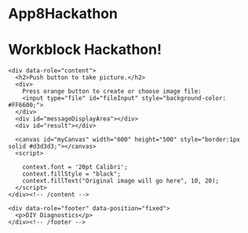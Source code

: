# App8Hackathon
<!DOCTYPE html>
<html lang="en">

<!-- The following code has been developed by students and/or researchers of the Freshman Research Initiative, DIY Diagnostics Stream at The University of Texas at Austin. This code is shared for demonstration purposes and should not be considered a product -- it is for entertainment purposes only. Any user of this code does so at their own risk. Members of the DIY Stream, FRI, and The University of Texas system are not liable for anything related to this code.

  THIS CODE SHOULD NOT BE USED TO DIAGNOSE ANY KIND OF MEDICAL CONDITION.

  Further Information:
  http://cns.utexas.edu/fri

  Research Educator:
  Timothy E. Riedel
  triedel@utexas.edu

  Authors in chronological order of contribution:
  Author 1: Timothy E. Riedel
  Author 2: Workblock 1
-->

<head>
  <meta charset="utf-8">
  <title>Photo Transform</title>
  <meta name="viewport" content="width=device-width, initial-scale=.7">
  <meta name="apple-mobile-web-app-capable" content="yes">
  <link rel="stylesheet" href="https://code.jquery.com/mobile/1.3.2/jquery.mobile-1.3.2.min.css" />
  <script src="https://code.jquery.com/jquery-1.9.1.min.js"></script>
  <script src="https://code.jquery.com/mobile/1.3.2/jquery.mobile-1.3.2.min.js"></script>

  <script>
    var docMod = document.lastModified; // gets last modified date and time of the index.html file
    console.log("This file last modified  " + docMod); // displays last modified date and time in the JavaScript browser console

    // Fix for iPhone photo squish bug
    function detectVerticalSquash(img) {
      var iw = img.naturalWidth, ih = img.naturalHeight;
      var canvas = document.createElement('canvas');
      canvas.width = 2;
      canvas.height = ih;
      var ctx = canvas.getContext('2d');
      ctx.drawImage(img, 0, 0);
      var data = ctx.getImageData(0, 0, 1, ih).data;
      var sy = 0, ey = ih, py = ih;
      while (py > sy) {
        var alpha = data[(py - 1) * 4 + 3];
        if (alpha === 0) {
          ey = py;
        } else {
          sy = py;
        }
        py = (ey + sy) >> 1;
      }
      var ratio = (py / ih);
      return (ratio === 0) ? 1 : ratio;
    }

    function drawImageIOSFix(ctx, img, sx, sy, sw, sh, dx, dy, dw, dh) {
      var vertSquashRatio = detectVerticalSquash(img);
      ctx.drawImage(img, sx, sy, sw, sh, dx, dy, dw, dh / vertSquashRatio);
    }

    function showResult(message) {
      const resultDiv = document.getElementById('result');
      resultDiv.textContent = message;
      resultDiv.style.fontSize = '24px';
      resultDiv.style.fontWeight = 'bold';
    }

    // window.onload necessary to keep JavaScripts from running before the app loads entirely
    window.onload = function () {

       canvas = document.getElementById('myCanvas');
        context = canvas.getContext("2d");


      var fileInput = document.getElementById('fileInput');
      var messageDisplayArea = document.getElementById('messageDisplayArea');

      fileInput.addEventListener('change', function () {
        var file = fileInput.files[0];
        var imageType = /image.*/;

        if (file.type.match(imageType)) {
          var reader = new FileReader();
          reader.onload = function (e) {
            messageDisplayArea.innerHTML = "You picked an image!";
            var img = new Image();

            img.onload = function () {
              drawImageIOSFix(context, img, 0, 0, img.naturalWidth, img.naturalHeight, 0, 0, canvas.width, canvas.height);

              // ====================== BEGIN TUBE DETECTION ======================
              var imgData = context.getImageData(0, 0, canvas.width, canvas.height);
              var pixels = imgData.data;

              // These can be adjusted based on the image characteristics
              var tubeWidth = 75; // Width of each tube
              var tubeSpacing = 10; // Spacing between tubes
              var startX = 20; // Starting x position
              var rowY = canvas.height - 50; // Sample row y-position (bottom of tubes)

              function isPink(r, g, b) {
                return r > 180 && g < 100 && b > 150;
              }

              function isYellow(r, g, b) {
                return r > 180 && g > 180 && b < 120;
              }

              let pinkCount = 0;
              let yellowCount = 0;

              for (let i = 0; i < 8; i++) {
                let x = startX + i * (tubeWidth + tubeSpacing);
                let pinkPixels = 0;
                let yellowPixels = 0;

                for (let dx = 0; dx < tubeWidth; dx++) {
                  for (let dy = -10; dy < 10; dy++) {
                    let px = x + dx;
                    let py = rowY + dy;
                    let index = (py * canvas.width + px) * 4;
                    let r = pixels[index];
                    let g = pixels[index + 1];
                    let b = pixels[index + 2];

                    if (isPink(r, g, b)) pinkPixels++;
                    else if (isYellow(r, g, b)) yellowPixels++;
                  }
                }

                if (pinkPixels > 100) pinkCount++;
                else if (yellowPixels > 100) yellowCount++;
              }

              messageDisplayArea.innerHTML += `<br>Detected ${pinkCount} pink tube(s) and ${yellowCount} yellow tube(s).`;

              if (pinkCount > 0) showResult('Positive - Color Detected: Pink');
              else if (yellowCount > 0) showResult('Negative - Color Detected: Yellow');
              else showResult('No color detected.');
              // ====================== END TUBE DETECTION ======================
            };
            img.src = reader.result;
          };

          reader.readAsDataURL(file);
        } else {
          messageDisplayArea.innerHTML = "File not supported!";
        }
      });
    };
  </script>
</head>

<body>
  <div data-role="page">
    <div data-role="header">
      <h1>Workblock Hackathon!</h1>
    </div><!-- /header -->

    <div data-role="content">
      <h2>Push button to take picture.</h2>
      <div>
        Press orange button to create or choose image file:
        <input type="file" id="fileInput" style="background-color: #FF6600;">
      </div>
      <div id="messageDisplayArea"></div>
      <div id="result"></div>

      <canvas id="myCanvas" width="600" height="500" style="border:1px solid #d3d3d3;"></canvas>
      <script>

        context.font = '20pt Calibri';
        context.fillStyle = "black";
        context.fillText("Original image will go here", 10, 20);
      </script>
    </div><!-- /content -->

    <div data-role="footer" data-position="fixed">
      <p>DIY Diagnostics</p>
    </div><!-- /footer -->
  </div><!-- /page -->
</body>

</html>



